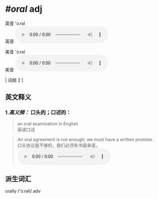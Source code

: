 # ***\#oral*** adj
英音 'ɔːrəl  
英音
<audio src="./media/oral-B.aac" controls="controls"></audio>

美音 'ɔːrəl  
美音
<audio src="./media/oral.aac" controls="controls"></audio>



| 词频 2 |  

英文释义
---
### 1.*高义频：* **口头的；口述的：**  

 > an oral examination in English  
 > 英语口试    

 > An oral agreement is not enough; we must have a written promise.  
 > 口头协议是不够的，我们必须有书面承诺。    
<audio src="./media/oral-1.aac" controls="controls"></audio>


派生词汇
---
orally /'ɔːrəli/ adv   

